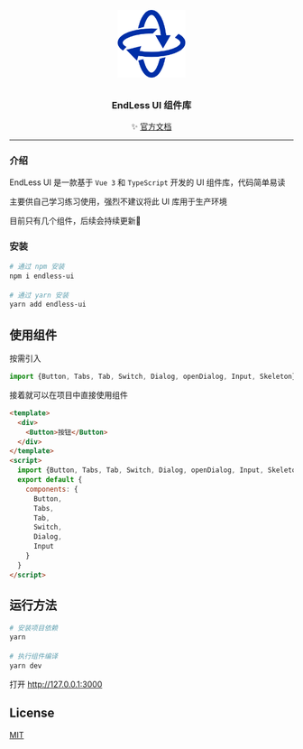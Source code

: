 <p align="center">
  <img alt="logo" src="./src/assets/logo.png" width="120" style="margin-bottom: 10px;">
</p>
<h3 align="center">EndLess UI 组件库</h3>

<p align="center">
 ✨ <a href="https://yand-hi.github.io/endless-ui/index.html">官方文档</a>
</p>

---

### 介绍
EndLess UI 是一款基于 `Vue 3` 和 `TypeScript` 开发的 UI 组件库，代码简单易读

主要供自己学习练习使用，强烈不建议将此 UI 库用于生产环境

目前只有几个组件，后续会持续更新🥳

### 安装

```bash
# 通过 npm 安装
npm i endless-ui

# 通过 yarn 安装
yarn add endless-ui
```

## 使用组件

按需引入
```js
import {Button, Tabs, Tab, Switch, Dialog, openDialog, Input, Skeleton} from "endless-ui"
```

接着就可以在项目中直接使用组件

```html
<template>
  <div>
    <Button>按钮</Button>
  </div>
</template>
<script>
  import {Button, Tabs, Tab, Switch, Dialog, openDialog, Input, Skeleton} from "endless-ui"
  export default {
    components: {
      Button,
      Tabs,
      Tab,
      Switch,
      Dialog,
      Input
    }
  }
</script>
```

## 运行方法

```bash
# 安装项目依赖
yarn

# 执行组件编译
yarn dev
```

打开 http://127.0.0.1:3000

## License

[MIT](https://opensource.org/licenses/MIT)
